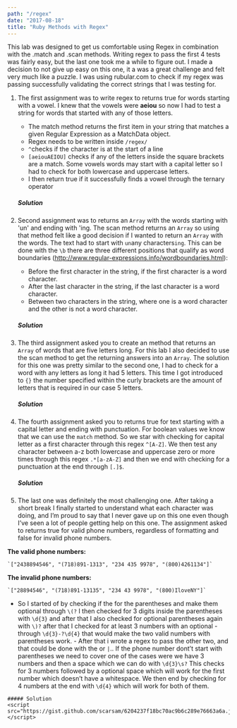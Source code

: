 ```yaml
---
path: "/regex"
date: "2017-08-18"
title: "Ruby Methods with Regex"
---
```


This lab was designed to get us comfortable using Regex in combination with the .match and .scan methods. Writing regex to pass the first 4 tests was fairly easy, but the last one took me a while to figure out. I made a decision to not give up easy on this one, it a was a great challenge and felt very much like a puzzle. I was using rubular.com to check if my regex was passing successfully validating the correct strings that I was testing for.

1. The first assignment was to write regex to returns true for words starting with a vowel. I knew that the vowels were **aeiou** so now I had to test a string for words that started with any of those letters.
    - The match method returns the first item in your string that matches a given Regular Expression as a MatchData object.
    - Regex needs to be written inside `/regex/`
    - `^`checks if the character is at the start of a line
    - `[aeiouAEIOU]` checks if any of the letters inside the square brackets are a match. Some vowels words may start with a capital letter so I had to check for both lowercase and uppercase letters.
    - I then return true if it successfully finds a vowel through the ternary operator
    
    ##### Solution
    <script src="https://gist.github.com/scarsam/0ea67156bf2d58998e52af773a561524.js"></script>

2. Second assignment was to returns an `Array` with the words starting with 'un' and ending with 'ing. The scan method returns an `Array` so using that method felt like a good decision if I wanted to return an `Array` with the words. The text had to start with `un`any characters`ing`. This can be done with the `\b` there are three different positions that qualify as word boundaries (http://www.regular-expressions.info/wordboundaries.html):
    - Before the first character in the string, if the first character is a word character.
    - After the last character in the string, if the last character is a word character.
    - Between two characters in the string, where one is a word character and the other is not a word character. 
    
    ##### Solution
    <script src="https://gist.github.com/scarsam/c8c7fa354393a55232df1f10f9be6020.js"></script>    

3. The third assignment asked you to create an method that returns an `Array` of words that are five letters long. For this lab I also decided to use the scan method to get the returning answers into an `Array`. The solution for this one was pretty similar to the second one, I had to check for a word with any letters as long it had 5 letters. This time I got introduced to `{}` the number specified within the curly brackets are the amount of letters that is required in our case 5 letters.
    
    ##### Solution
    <script src="https://gist.github.com/scarsam/64b5e83a200ee70575e47bbd2339b8e0.js"></script>
    
4. The fourth assignment asked you to returns true for text starting with a capital letter and ending with punctuation. For boolean values we know that we can use the `match` method.  So we star with checking for capital letter as a first character through this regex `^[A-Z]`. We then test any character between a-z both lowercase and uppercase zero or more times through this regex `.*[a-zA-Z]` and then we end with checking for a punctuation at the end through `[.]$`.
    
    ##### Solution
    <script src="https://gist.github.com/scarsam/5db43395acab0cba7dfdb5f5d5f511da.js"></script>

5. The last one was definitely the most challenging one. After taking a short break I finally started to understand what each character was doing, and I’m proud to say that I never gave up on this one even though I’ve seen a lot of people getting help on this one. The assignment asked to returns true for valid phone numbers, regardless of formatting and false for invalid phone numbers.

  **The valid phone numbers:**
  
    `["2438894546", "(718)891-1313", "234 435 9978", "(800)4261134"]` 
  
  **The invalid phone numbers:**
  
    `["28894546", "(718)891-13135", "234 43 9978", "(800)IloveNY"]`
  
   - So I started of by checking if the for the parentheses and make them optional through `\(?` I then checked for 3 digits inside the parentheses with `\d{3}` and after that I also checked for optional parentheses again with `\)?` after that I checked for at least 3 numbers with an optional - through `\d{3}-?\d{4}` that would make the two valid numbers with parentheses work.
    - After that i wrote a regex to pass the other two, and that could be done with the or `|`.. If the phone number dont’t start with parentheses we need to cover one of the cases were we have 3 numbers and then a space which we can do with `\d{3}\s?` This checks for 3 numbers followed by a optional space which will work for the first number which doesn’t have a whitespace. We then end by checking for 4 numbers at the end with `\d{4}` which will work for both of them.
    
    ##### Solution
    <script src="https://gist.github.com/scarsam/6204237f18bc70ac9b6c289e76663a6a.js"></script>